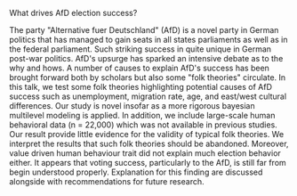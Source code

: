 What drives AfD election success?


The party "Alternative fuer Deutschland" (AfD) is a novel party in German politics
that has managed to gain seats in all states parliaments as well as in the federal parliament. 
Such striking success in quite unique in German post-war politics.
AfD's upsurge has sparked an intensive debate as to the why and hows. 
A number of causes to explain AfD's success has been brought forward both by scholars 
but also some "folk theories" circulate. 
In this talk, we test some folk theories highlighting potential causes of AfD success 
such as unemployment, migration rate, age, and east/west cultural differences. 
Our study is novel insofar as a more rigorous bayesian multilevel modeling is applied. 
In addition, we include large-scale human behavioral data (n = 22,000) 
which was not available in previous studies.
Our result provide little evidence for the validity of typical folk theories. 
We interpret the results that such folk theories should be abandoned. 
Moreover, value driven human behaviour trait did not explain much election behavior either. 
It appears that voting success, particularly to the AfD, is still far from begin understood properly.
Explanation for this finding are discussed alongside with recommendations for future research.


